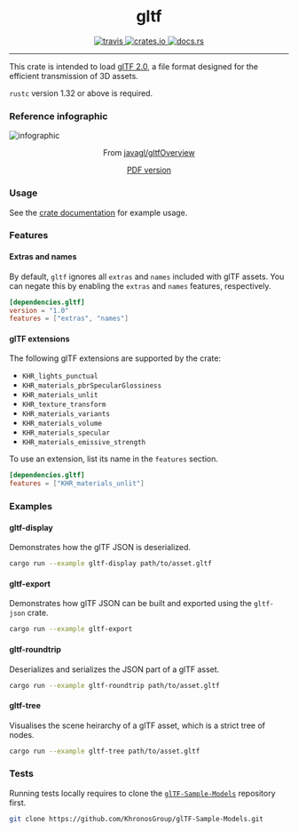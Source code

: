 
<h1 align="center">
   gltf
</h1>
<p align="center">
   <a href="https://travis-ci.org/gltf-rs/gltf">
      <img src="https://travis-ci.org/gltf-rs/gltf.svg?branch=master" alt="travis">
   </a>
   <a href="https://crates.io/crates/gltf">
      <img src="https://img.shields.io/crates/v/gltf.svg" alt="crates.io">
   </a>
   <a href="https://docs.rs/gltf">
      <img src="https://docs.rs/gltf/badge.svg" alt="docs.rs">
   </a>
</p>

---

This crate is intended to load [glTF 2.0](https://www.khronos.org/gltf), a file format designed for the efficient transmission of 3D assets.

`rustc` version 1.32 or above is required.

### Reference infographic

![infographic](https://raw.githubusercontent.com/KhronosGroup/glTF/main/specification/2.0/figures/gltfOverview-2.0.0b.png)

<p align="center">From <a href="https://github.com/javagl/gltfOverview">javagl/gltfOverview</a></p>
<p align="center"><a href="https://www.khronos.org/files/gltf20-reference-guide.pdf">PDF version</a></p>

### Usage

See the [crate documentation](https://docs.rs/gltf) for example usage.

### Features

#### Extras and names

By default, `gltf` ignores all `extras` and `names` included with glTF assets. You can negate this by enabling the `extras` and `names` features, respectively.

```toml
[dependencies.gltf]
version = "1.0"
features = ["extras", "names"]
```

#### glTF extensions

The following glTF extensions are supported by the crate:

* `KHR_lights_punctual`
* `KHR_materials_pbrSpecularGlossiness`
* `KHR_materials_unlit`
* `KHR_texture_transform`
* `KHR_materials_variants`
* `KHR_materials_volume`
* `KHR_materials_specular`
* `KHR_materials_emissive_strength`

To use an extension, list its name in the `features` section.

```toml
[dependencies.gltf]
features = ["KHR_materials_unlit"]
```

### Examples

#### gltf-display

Demonstrates how the glTF JSON is deserialized.

```sh
cargo run --example gltf-display path/to/asset.gltf
```

#### gltf-export

Demonstrates how glTF JSON can be built and exported using the `gltf-json` crate.

```sh
cargo run --example gltf-export
```

#### gltf-roundtrip

Deserializes and serializes the JSON part of a glTF asset.

```sh
cargo run --example gltf-roundtrip path/to/asset.gltf
```

#### gltf-tree

Visualises the scene heirarchy of a glTF asset, which is a strict tree of nodes.

```sh
cargo run --example gltf-tree path/to/asset.gltf
```

### Tests

Running tests locally requires to clone the [`glTF-Sample-Models`](https://github.com/KhronosGroup/glTF-Sample-Models) repository first.

```sh
git clone https://github.com/KhronosGroup/glTF-Sample-Models.git
```